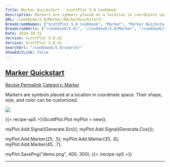 ```yaml
---
Title: Marker Quickstart - ScottPlot 5.0 Cookbook
Description: Markers are symbols placed at a location in coordinate space. Their shape, size, and color can be customized.
URL: /cookbook/5.0/Marker/MarkerQuickstart/
BreadcrumbNames: ["ScottPlot 5.0 Cookbook", "Marker", "Marker Quickstart"]
BreadcrumbUrls: ["/cookbook/5.0/", "/cookbook/5.0/Marker", "/cookbook/5.0/Marker/MarkerQuickstart"]
Date: 2024-10-31
Version: ScottPlot 5.0.42
Version: ScottPlot 5.0.42
SearchUrl: "/cookbook/5.0/search/"
ShowEditLink: false
---
```



<h2 style='border-bottom: 0;'><a href='/cookbook/5.0/Marker/MarkerQuickstart'>Marker Quickstart</a></h2>

<div class="d-flex mb-2">
<a class="btn btn-sm btn-primary me-1" href="/cookbook/5.0/Marker/MarkerQuickstart">Recipe Permalink</a>
<a class="btn btn-sm btn-success me-1" href="/cookbook/5.0/Marker">Category: Marker</a>
</div>

Markers are symbols placed at a location in coordinate space. Their shape, size, and color can be customized.

[![](/cookbook/5.0/images/MarkerQuickstart.png?241031194635)](/cookbook/5.0/images/MarkerQuickstart.png?241031194635)

{{< recipe-sp5 >}}ScottPlot.Plot myPlot = new();

myPlot.Add.Signal(Generate.Sin());
myPlot.Add.Signal(Generate.Cos());

myPlot.Add.Marker(25, .5);
myPlot.Add.Marker(35, .6);
myPlot.Add.Marker(45, .7);

myPlot.SavePng("demo.png", 400, 300);
{{< /recipe-sp5 >}}

<hr class='my-5 invisible'>


